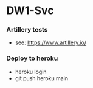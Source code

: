 # DW1-Svc

### Artillery tests

- see: https://www.artillery.io/

### Deploy to heroku

- heroku login
- git push heroku main
